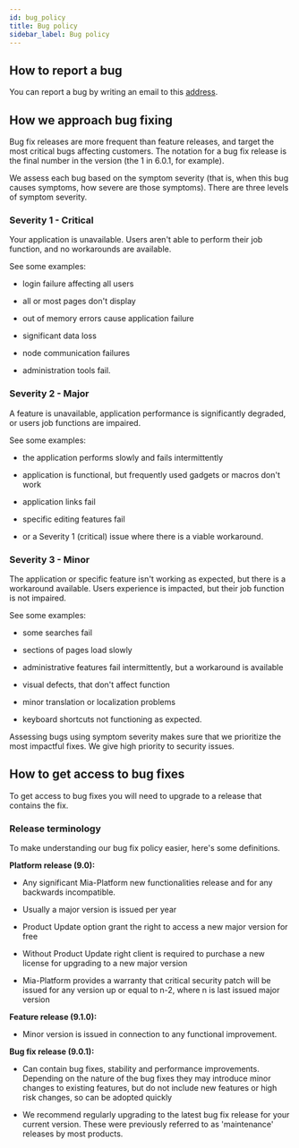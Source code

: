 ```yaml
---
id: bug_policy
title: Bug policy
sidebar_label: Bug policy
---
```

## How to report a bug

You can report a bug by writing an email to this [address](mailto:account@mia-platform.eu).

## How we approach bug fixing

Bug fix releases are more frequent than feature releases, and target the most critical bugs affecting customers. The notation for a bug fix release is the final number in the version (the 1 in 6.0.1, for example).

We assess each bug based on the symptom severity (that is, when this bug causes symptoms, how severe are those symptoms). There are three levels of symptom severity.

### Severity 1 - Critical

Your application is unavailable. Users aren't able to perform their job function, and no workarounds are available.

See some examples:  

* login failure affecting all users

* all or most pages don't display

* out of memory errors cause application failure

* significant data loss

* node communication failures

* administration tools fail.

### Severity 2 - Major

A feature is unavailable, application performance is significantly degraded, or users job functions are impaired.

See some examples:  

* the application performs slowly and fails intermittently

* application is functional, but frequently used gadgets or macros don't work

* application links fail

* specific editing features fail

* or a Severity 1 (critical) issue where there is a viable workaround.

### Severity 3 - Minor

The application or specific feature isn't working as expected, but there is a workaround available. Users experience is impacted, but their job function is not impaired.

See some examples:  

* some searches fail

* sections of pages load slowly

* administrative features fail intermittently, but a workaround is available

* visual defects, that don't affect function

* minor translation or localization problems

* keyboard shortcuts not functioning as expected.

Assessing bugs using symptom severity makes sure that we prioritize the most impactful fixes. We give high priority to security issues.

## How to get access to bug fixes

To get access to bug fixes you will need to upgrade to a release that contains the fix.

### Release terminology

To make understanding our bug fix policy easier, here's some definitions.

**Platform release (9.0):**

* Any significant Mia-Platform new functionalities release and for any backwards incompatible.

* Usually a major version is issued per year

* Product Update option grant the right to access a new major version for free

* Without Product Update right client is required to purchase a new license for upgrading to a new major version

* Mia-Platform provides a warranty that critical security patch will be issued for any version up or equal to n-2, where n is last issued major version

**Feature release (9.1.0):**

* Minor version is issued in connection to any functional improvement.

**Bug fix release (9.0.1):**

* Can contain bug fixes, stability and performance improvements. Depending on the nature of the bug fixes they may introduce minor changes to existing features, but do not include new features or high risk changes, so can be adopted quickly

* We recommend regularly upgrading to the latest bug fix release for your current version. These were previously referred to as 'maintenance' releases by most products.
